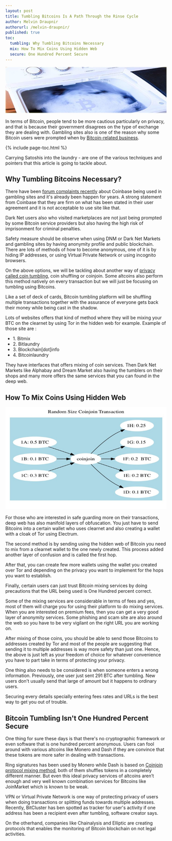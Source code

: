 ```yaml
---
layout: post
title: Tumbling Bitcoins Is A Path Through the Rinse Cycle
author: Melvin Draupnir
authorurl: /melvin-draupnir/
published: true
toc:
  tumbling: Why Tumbling Bitcoins Necessary
  mix: How To Mix Coins Using Hidden Web
  secure: One Hundred Percent Secure
---
```


<center><img src="/images/tumbling-bitcoins-is-a-path-through-the-rinse-cycle/tumbling-bitcoins-a-guide-through-rinse-cycle-image.jpg" alt="tumbling bitcoins a guide through rinse cycle" /></center>

<p>In terms of Bitcoin, people tend to be more cautious particularly on privacy, and that is because their government disagrees on the type of exchange they are dealing with. Gambling sites also is one of the reason why some Bitcoin users were prompted when by <a href="/confidential-transactions/">Bitcoin-related business</a>.</p>
{% include page-toc.html %}
<p>Carrying Satoshis into the laundry - are one of the various techniques and pointers that this article is going to tackle about.</p>

<h2 id="tumbling">Why Tumbling Bitcoins Necessary? </h2>

<p>There have been <a href="/how-use-bitcoin-anonymously/">forum complaints recently</a> about Coinbase being used in gambling sites and it's already been happen for years. A strong statement from Coinbase that they are firm on what has been stated in their user agreement and it is not acceptable to use site like that. </p>

<p>Dark Net users also who visited marketplaces are not just being prompted by some Bitcoin service providers but also having the high risk of imprisonment for criminal penalties.</p>

<p>Safety measure should be observe when using DNM or Dark Net Markets and gambling sites by having anonymity profile and public blockchain. There are lots of methods of how to become anonymous, one of it is by hiding IP addresses, or using Virtual Private Network or using incognito browsers.</p>

<p>On the above options, we will be tackling about another way of <a href="/bitcoin-privacy-technologies-zerocash-confidential-transactions/">privacy called coin tumbling</a>, coin shuffling or coinjoin. Some altcoins also perform this method natively on every transaction but we will just be focusing on tumbling using Bitcoins.</p>

<p>Like a set of deck of cards, Bitcoin tumbling platform will be shuffling multiple transactions together with the assurance of everyone gets back their money while being cast in the shadow.</p>

<p>Lots of websites offers that kind of method where they will be mixing your BTC on the clearnet by using Tor in the hidden web for example. Example of those site are :</p>
<ul>
<li>1. Bitmix</li>
<li>2. Bitlaundry</li>
<li>3. Blockchain[dot]info</li>
<li>4. Bitcoinlaundry</li>
</ul>
<p>They have interfaces that offers mixing of coin services. Then Dark Net Markets like Alphabay and Dream Market also having the tumblers on their  shops and many more offers the same services that you can found in the deep web.</p>

<h2 id="mix">How To Mix Coins Using Hidden Web</h2>

<center><img src="/images/tumbling-bitcoins-is-a-path-through-the-rinse-cycle/random-size-conjoin-transaction-image.jpg" alt="random-size-conjoin-transaction.jpg" /></center>

<p>For those who are interested in safe guarding more on their transactions, deep web has also manifold layers of obfuscation.  You just have to send Bitcoins into a certain wallet who uses clearnet and also creating a wallet with a cloak of Tor using Electrum.</p>

<p>The second method is by sending using the hidden web of Bitcoin you need to mix from a clearnet wallet to the one newly created. This process added another layer of confusion and is called the first hop.</p>

<p>After that, you can create few more wallets using the wallet you created over Tor and depending on the privacy you want to implement for the hops you want to establish.</p>

<p>Finally, certain users can just trust Bitcoin mixing services by doing precautions that the URL being used is One Hundred percent correct.</p>

<p>Some of the mixing services are considerable in terms of fees and yes, most of them will charge you for using their platform to do mixing services. When you are interested on premium fees, then you can get a very good layer of anonymity services. Some phishing and scam site are also around the web so you have to be very vigilant on the right URL you are working on.</p>

<p>After mixing of those coins, you should be able to send those Bitcoins to addresses created by Tor and most of the people are suggesting that sending it to multiple addresses is way more safety than just one. Hence, the above is just left as your freedom of choice for whatever convenience you have to part take in terms of protecting your privacy.</p>

<p>One thing also needs to be considered is when someone enters a wrong information. Previously, one user just sent 291 BTC after tumbling. New users don't usually send that large of amount but it happens to ordinary users.</p>

<p>Securing every details specially entering fees rates and URLs is the best way to get you out of trouble.</p>

<h2 id="secure">Bitcoin Tumbling Isn't One Hundred Percent Secure</h2>

<p>One thing for sure these days is that there's no cryptographic framework or even software that is one hundred percent anonymous. Users can fool around with various altcoins like Monero and Dash if they are convince that these tokens are more safer in dealing with transactions.</p>

<p>Ring signatures has been used by Monero while Dash is based on <a href="/bitcoin-vpns/">Coinjoin protocol mixing method</a>, both of them shuffles tokens in a completely different manner. But even this ideal privacy services of altcoins aren’t enough and very well known combination services for Bitcoins like JoinMarket which is known to be weak.</p>

<p>VPN or Virtual Private Network is one way of protecting privacy of users when doing transactions or splitting funds towards multiple addresses. Recently, BitCluster has ben spotted as tracker for user's activity if one address has been a recipient even after tumbling, software creator says.</p>

<p>On the otherhand, companies like Chainalysis and Elliptic are creating protocols that enables the monitoring of Bitcoin blockchain on not legal activities.</p>
